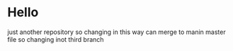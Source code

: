 # Hello
just another repository 
so changing in this way can merge to manin master file
so changing inot third branch

